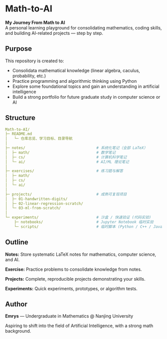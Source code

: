 # Math-to-AI

**My Journey From Math to AI**  
A personal learning playground for consolidating mathematics, coding skills, and building AI-related projects — step by step.


## Purpose

This repository is created to:

- Consolidata mathematical knowledge (linear algebra, caculus, probability, etc.)
- Practice programming and algorithmic thinking using Python
- Explore some foundational topics and gain an understanding in artificial intelligence
- Build a strong portfolio for future graduate study in computer science or AI

## Structure
```yaml
Math-to-AI/
├─ README.md
│   └─ 仓库总览、学习目标、目录导航
│
├─ notes/                                # 系统化笔记（全部 LaTeX）
│  ├─ math/                              # 数学笔记
│  ├─ cs/                                # 计算机科学笔记
│  └─ ai/                                # AI/ML 理论笔记
│
├─ exercises/                            # 练习题与解答
│  ├─ math/
│  ├─ cs/
│  └─ ai/
│
├─ projects/                             # 成熟可复现项目
│  ├─ 01-handwritten-digits/
│  ├─ 02-linear-regression-scratch/
│  └─ 03-ml-from-scratch/
│
└─ experiments/                          # 沙盒 / 快速验证 (代码实验)
    ├─ notebooks/                        # Jupyter Notebook 临时实验
    └─ scripts/                          # 临时脚本 (Python / C++ / Java)

```

## Outline

**Notes:** Store systematic LaTeX notes for mathematics, computer science, and AI. 

**Exercise:** Practice problems to consolidate knowledge from notes. 

**Projects:** Complete, reproducible projects demonstrating your skills.

**Experiments:** Quick experiments, prototypes, or algorithm tests.

## Author

**Emrys** — Undergraduate in Mathematics @ Nanjing University

Aspiring to shift into the field of Artificial Intelligence, with a strong math background.

